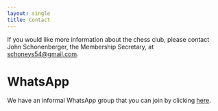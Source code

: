 ```yaml
---
layout: single
title: Contact
---
```

If you would like more information about the chess club, please contact John Schonenberger, the Membership Secretary, at [schoneys54@gmail.com](mailto:schoneys54@gmail.com).

# WhatsApp
We have an informal WhatsApp group that you can join by clicking [here](https://chat.whatsapp.com/EPVeIK2a0fd6jqN5h4UKDq). 
